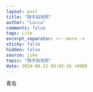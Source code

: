 ```yaml
---
layout: post
title: "随手拍张照"
author: "Lucca"
comments: false
tags: Life
excerpt_separator: <!--more-->
sticky: false
hidden: false
source: jike
topic: "随手拍张照"
date: 2024-06-23 08:03:26 +0800
---
```


青岛

<!--more-->
